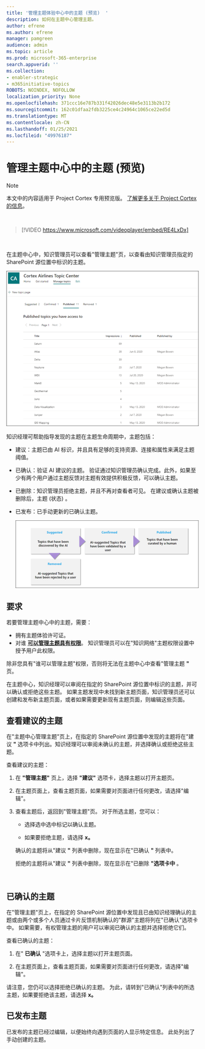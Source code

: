 ```yaml
---
title: '管理主题体验中心中的主题 (预览)  '
description: 如何在主题中心管理主题。
author: efrene
ms.author: efrene
manager: pamgreen
audience: admin
ms.topic: article
ms.prod: microsoft-365-enterprise
search.appverid: ''
ms.collection:
- enabler-strategic
- m365initiative-topics
ROBOTS: NOINDEX, NOFOLLOW
localization_priority: None
ms.openlocfilehash: 371ccc16e787b331f42026dec48e5e3113b2b172
ms.sourcegitcommit: 162c01dfaa2fdb3225ce4c24964c1065ce22ed5d
ms.translationtype: MT
ms.contentlocale: zh-CN
ms.lasthandoff: 01/25/2021
ms.locfileid: "49976187"
---
```

# <a name="manage-topics-in-the-topic-center-preview"></a>管理主题中心中的主题 (预览) 

> [!Note] 
> 本文中的内容适用于 Project Cortex 专用预览版。 [了解更多关于 Project Cortex的信息](https://aka.ms/projectcortex)。

</br>

> [!VIDEO https://www.microsoft.com/videoplayer/embed/RE4LxDx]  

</br>


在主题中心中，知识管理员可以查看"管理主题"页，以查看由知识管理员指定的 SharePoint 源位置中标识的主题。  

   ![主题中心](../media/knowledge-management/topic-center.png) </br> 



知识经理可帮助指导发现的主题在主题生命周期中，主题包括：

- 建议：主题已由 AI 标识，并且具有足够的支持资源、连接和属性来满足主题阈值。
- 已确认：验证 AI 建议的主题。 验证通过知识管理员确认完成。此外，如果至少有两个用户通过主题反馈对主题有效提供积极反馈，可以确认主题。
- 已删除：知识管理员拒绝主题，并且不再对查看者可见。 在建议或确认主题被删除后，主题 (状态) 。 
- 已发布：已手动更新的已确认主题。

   ![主题生命周期图表](../media/knowledge-management/topic-lifecycle.png) </br> 

## <a name="requirements"></a>要求

若要管理主题中心中的主题，需要：
- 拥有主题体验许可证。
- 对谁 [**可以管理主题具有权限**](https://docs.microsoft.com/microsoft-365/knowledge/topic-experiences-user-permissions)。 知识管理员可以在"知识网络"主题权限设置中授予用户此权限。 

除非您具有"谁可以管理主题"权限，否则将无法在主题中心中查看"管理主题 **"** 页。

在主题中心，知识经理可以审阅在指定的 SharePoint 源位置中标识的主题，并可以确认或拒绝这些主题。 如果主题发现中未找到新主题页面，知识管理员还可以创建和发布新主题页面，或者如果需要更新现有主题页面，则编辑这些页面。


## <a name="review-suggested-topics"></a>查看建议的主题

在"主题中心管理主题"页上，在指定的 SharePoint 源位置中发现的主题将在"建议 **"** 选项卡中列出。知识经理可以审阅未确认的主题，并选择确认或拒绝这些主题。

查看建议的主题：

1. 在 **"管理主题"** 页上，选择 **"建议"** 选项卡，选择主题以打开主题页。</br>

2. 在主题页面上，查看主题页面，如果需要对页面进行任何更改，请选择"编辑"。

3. 查看主题后，返回到"管理主题"页。 对于所选主题，您可以：

   - 选择选中选中标记以确认主题。
    
   - 如果要拒绝主题，请选择 **x。**

    确认的主题将从"建议 **"** 列表中删除，现在显示在"已确认 **"** 列表中。

    拒绝的主题将从"建议 **"** 列表中删除，现在显示在"已删除 **"选项卡中** 。

   </br> 

## <a name="confirmed-topics"></a>已确认的主题

在"管理主题"页上，在指定的 SharePoint 源位置中发现且已由知识经理确认的主题或由两个或多个人员通过卡片反馈机制确认的"群源"主题将列在"已确认"选项卡中。 如果需要，有权管理主题的用户可以审阅已确认的主题并选择拒绝它们。

查看已确认的主题：

1. 在" **已确认** "选项卡上，选择主题以打开主题页面。</br>

2. 在主题页面上，查看主题页面，如果需要对页面进行任何更改，请选择"编辑"。

请注意，您仍可以选择拒绝已确认的主题。  为此，请转到"已确认"列表中的所选主题，如果要拒绝该主题，请选择 **x。**

## <a name="published-topics"></a>已发布主题
已发布的主题已经过编辑，以便始终向遇到页面的人显示特定信息。 此处列出了手动创建的主题。




